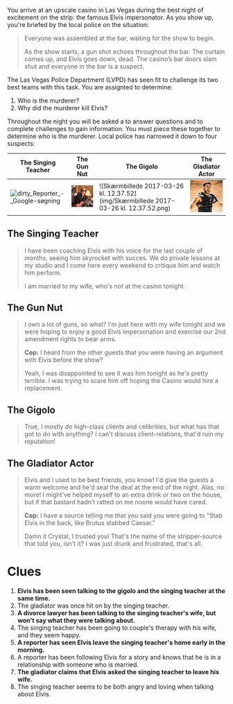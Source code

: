 You arrive at an upscale casino in Las Vegas during the best night of excitement on the strip: the famous Elvis impersonator. As you show up, you're briefed by the local police on the situation:

> Everyone was assembled at the bar, waiting for the show to begin.
>
> As the show starts, a gun shot echoes throughout the bar. The curtain comes up, and Elvis goes down, dead. The casino’s bar doors slam shut and everyone in the bar is a suspect.

The Las Vegas Police Department (LVPD) has seen fit to challenge its two best teams with this task. You are assignted to determine:

1. Who is the murderer?
2. Why did the murderer kill Elvis?

Throughout the night you will be asked a to answer questions and to complete challenges to gain information. You must piece these together to determine who is the murderer. Local police has narrowed it down to four suspects:

| The Singing Teacher                      | The Gun Nut                  | The Gigolo                               | The Gladiator Actor                  |
| ---------------------------------------- | ---------------------------- | ---------------------------------------- | ------------------------------------ |
| ![dirty_Reporter_-_Google-søgning](img/dirty_Reporter_-_Google-søgning.png) | ![Unknown](img/Unknown.jpeg) | ![Skærmbillede 2017-03-26 kl. 12.37.52](img/Skærmbillede 2017-03-26 kl. 12.37.52.png) | ![Unknown-2-1](img/Unknown-2-1.jpeg) |

## The Singing Teacher

> I have been coaching Elvis with his voice for the last couple of months, seeing him skyrocket with succes. We do private lessons at my studio and I come here every weekend to critique him and watch him perform. 
>
> I am married to my wife, who's not at the casino tonight.

## The Gun Nut

> I own a lot of guns, so what? I'm just here with my wife tonight and we were hoping to enjoy a good Elvis impersonation and exercise our 2nd amendment rights to bear arms. 
>
> **Cop:** I heard from the other guests that you were having an argument with Elvis before the show?
>
> Yeah, I was disappointed to see it was him tonight as he's pretty terrible. I was trying to scare him off hoping the Casino would hire a replacement.

## The Gigolo

> True, I mostly *do* high-class clients and celibrities, but what has that got to do with anything? I can't discuss client-relations, that'd ruin my reputation!

## The Gladiator Actor

> Elvis and I used to be best friends, you know! I'd give the guests a warm welcome and he'd seal the deal at the end of the night. Alas, no more! I might've helped myself to an extra drink or two on the house, but if that bastard hadn't ratted on me noone would have cared.
>
> **Cop:** I have a source telling me that you said you were going to "Stab Elvis in the back, like Brutus stabbed Caesar."
>
> Damn it Crystal, I trusted you! That's the name of the stripper-source that told you, isn't it? I was just drunk and frustrated, that's all.

# Clues

1. **Elvis has been seen talking to the gigolo and the singing teacher at the same time.**
2. The gladiator was once hit on by the singing teacher.
3. **A divorce lawyer has been talking to the singing teacher's wife, but won't say what they were talking about.**
4. The singing teacher has been going to couple's therapy with his wife, and they seem happy.
5. **A reporter has seen Elvis leave the singing teacher's home early in the morning.**
6. A reporter has been following Elvis for a story and knows that he is in a relationship with someone who is married.
7. **The gladiator claims that Elvis asked the singing teacher to leave his wife.**
8. The singing teacher seems to be both angry and loving when talking about Elvis.
